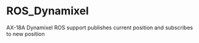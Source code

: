 # ROS_Dynamixel
AX-18A Dynamixel ROS support publishes current position and subscribes to new position
